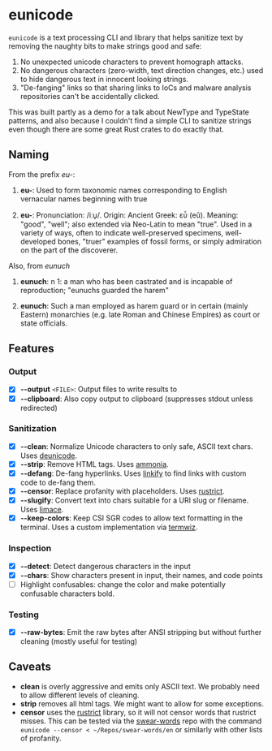 # eunicode

`eunicode` is a text processing CLI and library that helps sanitize text by removing the naughty bits to make strings good and safe:

1. No unexpected unicode characters to prevent homograph attacks.
2. No dangerous characters (zero-width, text direction changes, etc.) used to hide dangerous text in innocent looking strings.
3. "De-fanging" links so that sharing links to IoCs and malware analysis repositories can't be accidentally clicked.

This was built partly as a demo for a talk about NewType and TypeState patterns, and also because I couldn't find a simple CLI to sanitize strings even though there are some great Rust crates to do exactly that.

## Naming

From the prefix _eu-_:

1. **eu-**: Used to form taxonomic names corresponding to English vernacular names beginning with true

2. **eu-**: Pronunciation: /iːu̟/. Origin: Ancient Greek: εὖ (eû). Meaning: "good", "well"; also extended via Neo-Latin to mean "true". Used in a variety of ways, often to indicate well-preserved specimens, well-developed bones, "truer" examples of fossil forms, or simply admiration on the part of the discoverer.

Also, from _eunuch_

1. **eunuch**: n 1: a man who has been castrated and is incapable of reproduction; "eunuchs guarded the harem"

2. **eunuch**: Such a man employed as harem guard or in certain (mainly Eastern) monarchies (e.g. late Roman and Chinese Empires) as court or state officials.

## Features

### Output

- [x] **--output** `<FILE>`: Output files to write results to
- [x] **--clipboard**: Also copy output to clipboard (suppresses stdout unless redirected)

### Sanitization

- [x] **--clean**: Normalize Unicode characters to only safe, ASCII text chars. Uses [deunicode](https://crates.io/crates/deunicode).
- [x] **--strip**: Remove HTML tags. Uses [ammonia](https://crates.io/crates/ammonia).
- [x] **--defang**: De-fang hyperlinks. Uses [linkify](https://crates.io/crates/linkify) to find links with custom code to de-fang them.
- [x] **--censor**: Replace profanity with placeholders. Uses [rustrict](https://crates.io/crates/rustrict).
- [x] **--slugify**: Convert text into chars suitable for a URI slug or filename. Uses [limace](https://crates.io/crates/limace).
- [x] **--keep-colors**: Keep CSI SGR codes to allow text formatting in the terminal. Uses a custom implementation via [termwiz](https://crates.io/crates/termwiz).

### Inspection

- [x] **--detect**: Detect dangerous characters in the input
- [x] **--chars**: Show characters present in input, their names, and code points
- [ ] Highlight confusables: change the color and make potentially confusable characters bold.

### Testing

- [x] **--raw-bytes**: Emit the raw bytes after ANSI stripping but without further cleaning (mostly useful for testing)

## Caveats

- **clean** is overly aggressive and emits only ASCII text. We probably need to allow different levels of cleaning.
- **strip** removes all html tags. We might want to allow for some exceptions.
- **censor** uses the [rustrict](https://github.com/finnbear/rustrict/) library, so it will not censor words that rustrict misses. This can be tested via the [swear-words](https://github.com/chucknorris-io/swear-words) repo with the command `eunicode --censor < ~/Repos/swear-words/en` or similarly with other lists of profanity.
